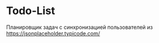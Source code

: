 # Todo-List
Планировщик задач с синхронизацией пользователей из https://jsonplaceholder.typicode.com/
